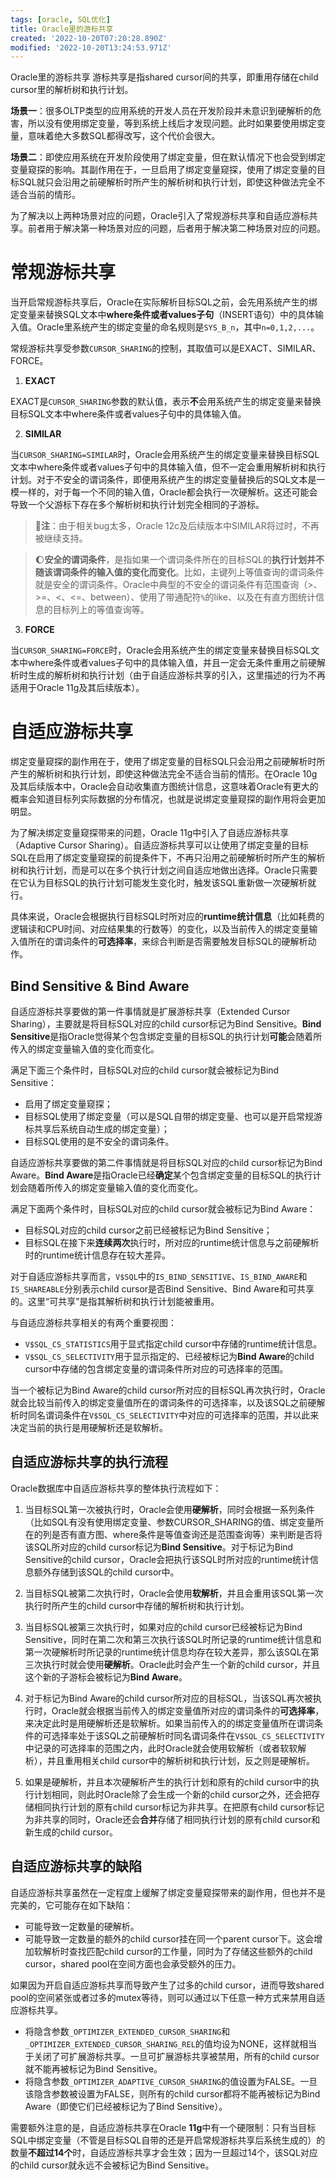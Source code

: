```yaml
---
tags: [oracle, SQL优化]
title: Oracle里的游标共享
created: '2022-10-20T07:20:28.890Z'
modified: '2022-10-20T13:24:53.971Z'
---
```


Oracle里的游标共享
游标共享是指shared cursor间的共享，即重用存储在child cursor里的解析树和执行计划。

**场景一**：很多OLTP类型的应用系统的开发人员在开发阶段并未意识到硬解析的危害，所以没有使用绑定变量，等到系统上线后才发现问题。此时如果要使用绑定变量，意味着绝大多数SQL都得改写，这个代价会很大。

**场景二**：即使应用系统在开发阶段使用了绑定变量，但在默认情况下也会受到绑定变量窥探的影响。其副作用在于，一旦启用了绑定变量窥探，使用了绑定变量的目标SQL就只会沿用之前硬解析时所产生的解析树和执行计划，即使这种做法完全不适合当前的情形。

为了解决以上两种场景对应的问题，Oracle引入了常规游标共享和自适应游标共享。前者用于解决第一种场景对应的问题，后者用于解决第二种场景对应的问题。

# 常规游标共享
当开启常规游标共享后，Oracle在实际解析目标SQL之前，会先用系统产生的绑定变量来替换SQL文本中**where条件或者values子句**（INSERT语句）中的具体输入值。Oracle里系统产生的绑定变量的命名规则是`SYS_B_n`，其中`n=0,1,2,...`。

常规游标共享受参数`CURSOR_SHARING`的控制，其取值可以是EXACT、SIMILAR、FORCE。

1. **EXACT**

EXACT是`CURSOR_SHARING`参数的默认值，表示**不**会用系统产生的绑定变量来替换目标SQL文本中where条件或者values子句中的具体输入值。

2. **SIMILAR**

当`CURSOR_SHARING=SIMILAR`时，Oracle会用系统产生的绑定变量来替换目标SQL文本中where条件或者values子句中的具体输入值，但不一定会重用解析树和执行计划。对于不安全的谓词条件，即便用系统产生的绑定变量替换后的SQL文本是一模一样的，对于每一个不同的输入值，Oracle都会执行一次硬解析。这还可能会导致一个父游标下存在多个解析树和执行计划完全相同的子游标。

>:eagle:**注**：由于相关bug太多，Oracle 12c及后续版本中SIMILAR将过时，不再被继续支持。

>:moon:**安全的谓词条件**，是指如果一个谓词条件所在的目标SQL的**执行计划并不随该谓词条件的输入值的变化而变化**。比如，主键列上等值查询的谓词条件就是安全的谓词条件。Oracle中典型的不安全的谓词条件有范围查询（>、>=、<、<=、between）、使用了带通配符`%`的like、以及在有直方图统计信息的目标列上的等值查询等。

3. **FORCE**

当`CURSOR_SHARING=FORCE`时，Oracle会用系统产生的绑定变量来替换目标SQL文本中where条件或者values子句中的具体输入值，并且一定会无条件重用之前硬解析时生成的解析树和执行计划（由于自适应游标共享的引入，这里描述的行为不再适用于Oracle 11g及其后续版本）。

# 自适应游标共享
绑定变量窥探的副作用在于，使用了绑定变量的目标SQL只会沿用之前硬解析时所产生的解析树和执行计划，即使这种做法完全不适合当前的情形。在Oracle 10g及其后续版本中，Oracle会自动收集直方图统计信息，这意味着Oracle有更大的概率会知道目标列实际数据的分布情况，也就是说绑定变量窥探的副作用将会更加明显。

为了解决绑定变量窥探带来的问题，Oracle 11g中引入了自适应游标共享（Adaptive Cursor Sharing）。自适应游标共享可以让使用了绑定变量的目标SQL在启用了绑定变量窥探的前提条件下，不再只沿用之前硬解析时所产生的解析树和执行计划，而是可以在多个执行计划之间自适应地做出选择。Oracle只需要在它认为目标SQL的执行计划可能发生变化时，触发该SQL重新做一次硬解析就行。

具体来说，Oracle会根据执行目标SQL时所对应的**runtime统计信息**（比如耗费的逻辑读和CPU时间、对应结果集的行数等）的变化，以及当前传入的绑定变量输入值所在的谓词条件的**可选择率**，来综合判断是否需要触发目标SQL的硬解析动作。

## Bind Sensitive & Bind Aware
自适应游标共享要做的第一件事情就是扩展游标共享（Extended Cursor Sharing），主要就是将目标SQL对应的child cursor标记为Bind Sensitive。**Bind Sensitive**是指Oracle觉得某个包含绑定变量的目标SQL的执行计划**可能**会随着所传入的绑定变量输入值的变化而变化。

满足下面三个条件时，目标SQL对应的child cursor就会被标记为Bind Sensitive：

- 启用了绑定变量窥探；
- 目标SQL使用了绑定变量（可以是SQL自带的绑定变量、也可以是开启常规游标共享后系统自动生成的绑定变量）；
- 目标SQL使用的是不安全的谓词条件。

自适应游标共享要做的第二件事情就是将目标SQL对应的child cursor标记为Bind Aware。**Bind Aware**是指Oracle已经**确定**某个包含绑定变量的目标SQL的执行计划会随着所传入的绑定变量输入值的变化而变化。

满足下面两个条件时，目标SQL对应的child cursor就会被标记为Bind Aware：

- 目标SQL对应的child cursor之前已经被标记为Bind Sensitive；
- 目标SQL在接下来**连续两次**执行时，所对应的runtime统计信息与之前硬解析时的runtime统计信息存在较大差异。

对于自适应游标共享而言，`V$SQL`中的`IS_BIND_SENSITIVE`、`IS_BIND_AWARE`和`IS_SHAREABLE`分别表示child cursor是否Bind Sensitive、Bind Aware和可共享的。这里“可共享”是指其解析树和执行计划能被重用。

与自适应游标共享相关的有两个重要视图：

- `V$SQL_CS_STATISTICS`用于显式指定child cursor中存储的runtime统计信息。
- `V$SQL_CS_SELECTIVITY`用于显示指定的、已经被标记为**Bind Aware**的child cursor中存储的包含绑定变量的谓词条件所对应的可选择率的范围。

当一个被标记为Bind Aware的child cursor所对应的目标SQL再次执行时，Oracle就会比较当前传入的绑定变量值所在的谓词条件的可选择率，以及该SQL之前硬解析时同名谓词条件在`V$SQL_CS_SELECTIVITY`中对应的可选择率的范围，并以此来决定当前的执行是用硬解析还是软解析。

## 自适应游标共享的执行流程
Oracle数据库中自适应游标共享的整体执行流程如下：

1. 当目标SQL第一次被执行时，Oracle会使用**硬解析**，同时会根据一系列条件（比如SQL有没有使用绑定变量、参数CURSOR_SHARING的值、绑定变量所在的列是否有直方图、where条件是等值查询还是范围查询等）来判断是否将该SQL所对应的child cursor标记为**Bind Sensitive**。对于标记为Bind Sensitive的child cursor，Oracle会把执行该SQL时所对应的runtime统计信息额外存储到该SQL的child cursor中。

2. 当目标SQL被第二次执行时，Oracle会使用**软解析**，并且会重用该SQL第一次执行时所产生的child cursor中存储的解析树和执行计划。

3. 当目标SQL被第三次执行时，如果对应的child cursor已经被标记为Bind Sensitive，同时在第二次和第三次执行该SQL时所记录的runtime统计信息和第一次硬解析时所记录的runtime统计信息均存在较大差异，那么该SQL在第三次执行时就会使用**硬解析**。Oracle此时会产生一个新的child cursor，并且这个新的子游标会被标记为**Bind Aware**。

4. 对于标记为Bind Aware的child cursor所对应的目标SQL，当该SQL再次被执行时，Oracle就会根据当前传入的绑定变量值所对应的谓词条件的**可选择率**，来决定此时是用硬解析还是软解析。如果当前传入的的绑定变量值所在谓词条件的可选择率处于该SQL之前硬解析时同名谓词条件在`V$SQL_CS_SELECTIVITY`中记录的可选择率的范围之内，此时Oracle就会使用软解析（或者软软解析），并且重用相关child cursor中的解析树和执行计划，反之则是硬解析。

5. 如果是硬解析，并且本次硬解析产生的执行计划和原有的child cursor中的执行计划相同，则此时Oracle除了会生成一个新的child cursor之外，还会把存储相同执行计划的原有child cursor标记为非共享。在把原有child cursor标记为非共享的同时，Oracle还会**合并**存储了相同执行计划的原有child cursor和新生成的child cursor。


## 自适应游标共享的缺陷
自适应游标共享虽然在一定程度上缓解了绑定变量窥探带来的副作用，但也并不是完美的，它可能存在如下缺陷：

- 可能导致一定数量的硬解析。
- 可能导致一定数量的额外的child cursor挂在同一个parent cursor下。这会增加软解析时查找匹配child cursor的工作量，同时为了存储这些额外的child cursor，shared pool在空间方面也会承受额外的压力。

如果因为开启自适应游标共享而导致产生了过多的child cursor，进而导致shared pool的空间紧张或者过多的mutex等待，则可以通过以下任意一种方式来禁用自适应游标共享。

- 将隐含参数`_OPTIMIZER_EXTENDED_CURSOR_SHARING`和`_OPTIMIZER_EXTENDED_CURSOR_SHARING_REL`的值均设为NONE，这样就相当于关闭了可扩展游标共享。一旦可扩展游标共享被禁用，所有的child cursor就不能再被标记为Bind Sensitive。
- 将隐含参数`_OPTIMIZER_ADAPTIVE_CURSOR_SHARING`的值设置为FALSE。一旦该隐含参数被设置为FALSE，则所有的child cursor都将不能再被标记为Bind Aware（即使它们已经被标记为了Bind Sensitive）。

需要额外注意的是，自适应游标共享在Oracle **11g**中有一个硬限制：只有当目标SQL中绑定变量（不管是目标SQL自带的还是开启常规游标共享后系统生成的）的数量**不超过14个**时，自适应游标共享才会生效；因为一旦超过14个，该SQL对应的child cursor就永远不会被标记为Bind Sensitive。



